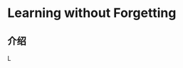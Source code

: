 # Learning without Forgetting
## 介绍
L
<!--stackedit_data:
eyJoaXN0b3J5IjpbLTc0MzIxNTAwMiwtNTM0NzM4NTkwLDE2Mz
M2NDEzMDJdfQ==
-->